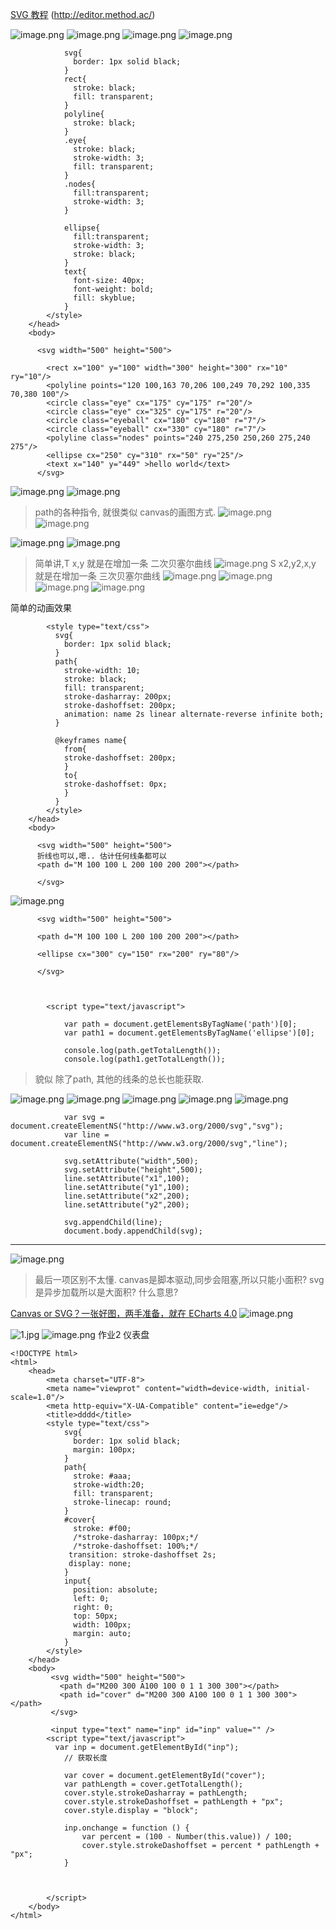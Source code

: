 [SVG 教程](http://www.w3school.com.cn/svg/index.asp)
(http://editor.method.ac/)

![image.png](https://upload-images.jianshu.io/upload_images/13637909-098eb2fc66b898cd.png?imageMogr2/auto-orient/strip%7CimageView2/2/w/1240)
![image.png](https://upload-images.jianshu.io/upload_images/13637909-cf649c0cb0b5f137.png?imageMogr2/auto-orient/strip%7CimageView2/2/w/1240)
![image.png](https://upload-images.jianshu.io/upload_images/13637909-aa8857453665a734.png?imageMogr2/auto-orient/strip%7CimageView2/2/w/1240)
![image.png](https://upload-images.jianshu.io/upload_images/13637909-220215e7ce192f9b.png?imageMogr2/auto-orient/strip%7CimageView2/2/w/1240)
```
            svg{
              border: 1px solid black;
            }
            rect{
              stroke: black;
              fill: transparent;
            }
            polyline{
              stroke: black;
            }
            .eye{
              stroke: black;
              stroke-width: 3;
              fill: transparent;
            }
            .nodes{
              fill:transparent;
              stroke-width: 3;
            }
            
            ellipse{
              fill:transparent;
              stroke-width: 3;
              stroke: black;
            }
            text{
              font-size: 40px;
              font-weight: bold;
              fill: skyblue;
            }
        </style>
    </head>
    <body>
      
      <svg width="500" height="500">
        
        <rect x="100" y="100" width="300" height="300" rx="10" ry="10"/>
        <polyline points="120 100,163 70,206 100,249 70,292 100,335 70,380 100"/>
        <circle class="eye" cx="175" cy="175" r="20"/>
        <circle class="eye" cx="325" cy="175" r="20"/>
        <circle class="eyeball" cx="180" cy="180" r="7"/>
        <circle class="eyeball" cx="330" cy="180" r="7"/>
        <polyline class="nodes" points="240 275,250 250,260 275,240 275"/>
        <ellipse cx="250" cy="310" rx="50" ry="25"/>
        <text x="140" y="449" >hello world</text>
      </svg>
```
![image.png](https://upload-images.jianshu.io/upload_images/13637909-858b3bd06414f249.png?imageMogr2/auto-orient/strip%7CimageView2/2/w/1240)
![image.png](https://upload-images.jianshu.io/upload_images/13637909-c86ac8a52e29d3f0.png?imageMogr2/auto-orient/strip%7CimageView2/2/w/1240)
> path的各种指令, 就很类似 canvas的画图方式.
![image.png](https://upload-images.jianshu.io/upload_images/13637909-7af64c6ee6cd8c6c.png?imageMogr2/auto-orient/strip%7CimageView2/2/w/1240)
![image.png](https://upload-images.jianshu.io/upload_images/13637909-62c831707dd92a0a.png?imageMogr2/auto-orient/strip%7CimageView2/2/w/1240)

![image.png](https://upload-images.jianshu.io/upload_images/13637909-3a977e9ce4bd4347.png?imageMogr2/auto-orient/strip%7CimageView2/2/w/1240)
![image.png](https://upload-images.jianshu.io/upload_images/13637909-c0eb1dd270771b0a.png?imageMogr2/auto-orient/strip%7CimageView2/2/w/1240)
> 简单讲,T x,y 就是在增加一条 二次贝塞尔曲线
![image.png](https://upload-images.jianshu.io/upload_images/13637909-abf7b1e5e9da6a78.png?imageMogr2/auto-orient/strip%7CimageView2/2/w/1240)
> S x2,y2,x,y 就是在增加一条 三次贝塞尔曲线
![image.png](https://upload-images.jianshu.io/upload_images/13637909-7a18e6b36bbe5e33.png?imageMogr2/auto-orient/strip%7CimageView2/2/w/1240)
![image.png](https://upload-images.jianshu.io/upload_images/13637909-faa5b7d684d62c95.png?imageMogr2/auto-orient/strip%7CimageView2/2/w/1240)
![image.png](https://upload-images.jianshu.io/upload_images/13637909-735856c459297869.png?imageMogr2/auto-orient/strip%7CimageView2/2/w/1240)
![image.png](https://upload-images.jianshu.io/upload_images/13637909-ecd12d5ffc1b975d.png?imageMogr2/auto-orient/strip%7CimageView2/2/w/1240)

简单的动画效果
```
        <style type="text/css">
          svg{
            border: 1px solid black;
          }
          path{
            stroke-width: 10;
            stroke: black;
            fill: transparent;
            stroke-dasharray: 200px;
            stroke-dashoffset: 200px;
            animation: name 2s linear alternate-reverse infinite both;
          }
          
          @keyframes name{
          	from{
            stroke-dashoffset: 200px;
          	}
          	to{
            stroke-dashoffset: 0px;
          	}
          }
        </style>
    </head>
    <body>
      
      <svg width="500" height="500">
      折线也可以,嗯.. 估计任何线条都可以
      <path d="M 100 100 L 200 100 200 200"></path>
      
      </svg>
```
![image.png](https://upload-images.jianshu.io/upload_images/13637909-bd93f7d585fb11b3.png?imageMogr2/auto-orient/strip%7CimageView2/2/w/1240)
```
      <svg width="500" height="500">
      
      <path d="M 100 100 L 200 100 200 200"></path>
      
      <ellipse cx="300" cy="150" rx="200" ry="80"/>
      
      </svg>
      
      
         
        <script type="text/javascript">
            
            var path = document.getElementsByTagName('path')[0];
            var path1 = document.getElementsByTagName('ellipse')[0];
            
            console.log(path.getTotalLength());
            console.log(path1.getTotalLength());
```
> 貌似 除了path, 其他的线条的总长也能获取.

![image.png](https://upload-images.jianshu.io/upload_images/13637909-d3604395dadb9651.png?imageMogr2/auto-orient/strip%7CimageView2/2/w/1240)
![image.png](https://upload-images.jianshu.io/upload_images/13637909-6d40fe1f577f0a32.png?imageMogr2/auto-orient/strip%7CimageView2/2/w/1240)
![image.png](https://upload-images.jianshu.io/upload_images/13637909-bf6a7394af093b11.png?imageMogr2/auto-orient/strip%7CimageView2/2/w/1240)
![image.png](https://upload-images.jianshu.io/upload_images/13637909-75032f0bf119ee7b.png?imageMogr2/auto-orient/strip%7CimageView2/2/w/1240)
![image.png](https://upload-images.jianshu.io/upload_images/13637909-e294b0e35fb834d9.png?imageMogr2/auto-orient/strip%7CimageView2/2/w/1240)
```
            var svg = document.createElementNS("http://www.w3.org/2000/svg","svg");
            var line = document.createElementNS("http://www.w3.org/2000/svg","line");
            
            svg.setAttribute("width",500);
            svg.setAttribute("height",500);
            line.setAttribute("x1",100);
            line.setAttribute("y1",100);
            line.setAttribute("x2",200);
            line.setAttribute("y2",200);
            
            svg.appendChild(line);
            document.body.appendChild(svg);
```
---
![image.png](https://upload-images.jianshu.io/upload_images/13637909-8debe0f2b323e3d2.png?imageMogr2/auto-orient/strip%7CimageView2/2/w/1240)
> 最后一项区别不太懂.
canvas是脚本驱动,同步会阻塞,所以只能小面积?
svg 是异步加载所以是大面积? 什么意思?

[Canvas or SVG？一张好图，两手准备，就在 ECharts 4.0](https://zhuanlan.zhihu.com/p/33093211)
![image.png](https://upload-images.jianshu.io/upload_images/13637909-4d8beaa31ac43759.png?imageMogr2/auto-orient/strip%7CimageView2/2/w/1240)

![1.jpg](https://upload-images.jianshu.io/upload_images/13637909-a90278fa756b1499.jpg?imageMogr2/auto-orient/strip%7CimageView2/2/w/1240)
![image.png](https://upload-images.jianshu.io/upload_images/13637909-5440a289306b296d.png?imageMogr2/auto-orient/strip%7CimageView2/2/w/1240)
作业2 仪表盘
```
<!DOCTYPE html>
<html>
    <head>
        <meta charset="UTF-8">
        <meta name="viewprot" content="width=device-width, initial-scale=1.0"/>
        <meta http-equiv="X-UA-Compatible" content="ie=edge"/>
        <title>dddd</title>
        <style type="text/css">
            svg{
              border: 1px solid black;
              margin: 100px;
            }
            path{
              stroke: #aaa;
              stroke-width:20;
              fill: transparent;
              stroke-linecap: round;
            }
            #cover{
              stroke: #f00;
              /*stroke-dasharray: 100px;*/
              /*stroke-dashoffset: 100%;*/
             transition: stroke-dashoffset 2s;
             display: none;
            }
            input{
              position: absolute;
              left: 0;
              right: 0;
              top: 50px;
              width: 100px;
              margin: auto;
            }
        </style>
    </head>
    <body>
         <svg width="500" height="500">
           <path d="M200 300 A100 100 0 1 1 300 300"></path>
           <path id="cover" d="M200 300 A100 100 0 1 1 300 300"></path>
         </svg>
         
         <input type="text" name="inp" id="inp" value="" />
        <script type="text/javascript">
          var inp = document.getElementById("inp");
            // 获取长度
            
            var cover = document.getElementById("cover");
            var pathLength = cover.getTotalLength();
            cover.style.strokeDasharray = pathLength;
            cover.style.strokeDashoffset = pathLength + "px";
            cover.style.display = "block";
            
            inp.onchange = function () {
            	var percent = (100 - Number(this.value)) / 100;
            	cover.style.strokeDashoffset = percent * pathLength + "px";
            }
            
            
            
        </script>
    </body>
</html>

```